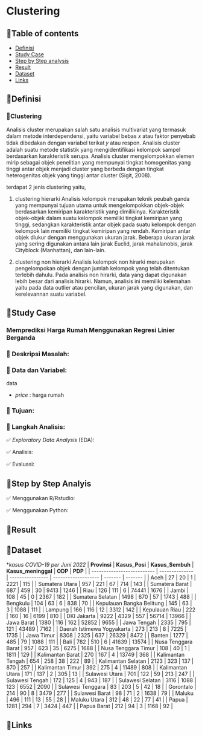 # Clustering

## 📌Table of contents
- [Definisi](https://github.com/DiannitaOlipmimi/regresi_dan_asumsinya#definition)
- [Study Case](https://github.com/DiannitaOlipmimi/regresi_linier#study-case)
- [Step by Step analysis](https://github.com/DiannitaOlipmimi/regresi_dan_asumsinya#step-by-step-analysis)
- [Result](https://github.com/DiannitaOlipmimi/regresi_dan_asumsinya#step-by-step-analysis)
- [Dataset](https://github.com/DiannitaOlipmimi/regresi_dan_asumsinya#step-by-step-analysis)
- [Links](https://github.com/DiannitaOlipmimi/regresi_dan_asumsinya#step-by-step-analysis)

## 📌Definisi

### 📒Clustering
Analisis cluster merupakan salah satu analisis multivariat yang termasuk dalam metode interdependensi, yaitu variabel bebas 𝑥 atau faktor penyebab tidak dibedakan dengan variabel terikat 𝑦 atau respon. Analisis cluster adalah suatu metode statistik yang mengidentifikasi kelompok sampel berdasarkan karakteristik serupa. Analisis cluster mengelompokkan elemen mirip sebagai objek penelitian yang mempunyai tingkat homogenitas yang tinggi antar objek menjadi cluster yang berbeda dengan tingkat heterogenitas objek yang tinggi antar cluster (Sigit, 2008). 

terdapat 2 jenis clustering yaitu,
1. clustering hierarki
Analisis kelompok merupakan teknik peubah ganda yang mempunyai tujuan utama untuk mengelompokkan objek-objek berdasarkan kemiripan karakteristik yang dimilikinya. Karakteristik objek-objek dalam suatu kelompok memiliki tingkat kemiripan yang tinggi, sedangkan karakteristik antar objek pada suatu kelompok dengan kelompok lain memiliki tingkat kemiripan yang rendah.
Kemiripan antar objek diukur dengan menggunakan ukuran jarak. Beberapa ukuran jarak yang sering digunakan antara lain jarak Euclid, jarak mahalanobis, jarak Cityblock (Manhattan), dan lain-lain.

2. clustering non hierarki
Analisis kelompok non hirarki merupakan pengelompokan objek dengan jumlah kelompok yang telah ditentukan terlebih dahulu. Pada analisis non hirarki, data yang dapat digunakan lebih besar dari analisis hirarki. Namun, analisis ini memiliki kelemahan yaitu pada data outlier atau pencilan, ukuran jarak yang digunakan, dan kerelevannan suatu variabel.

## 📌Study Case
### **Memprediksi Harga Rumah Menggunakan Regresi Linier Berganda**

### 📒 Deskripsi Masalah:


### 📒 Data dan Variabel:
data 
- *price* : harga rumah


### 📒 Tujuan:


### 📒 Langkah Analisis:
✅ *Exploratory Data Analysis* (EDA):

✅ Analisis:

✅ Evaluasi:

## 📌Step by Step Analyis
✅ Menggunakan R/Rstudio:

✅ Menggunakan Python:

## 📌Result

## 📌Dataset
**kasus COVID-19 per Juni 2022*
| **Provinsi**               | **Kasus_Posi** | **Kasus_Sembuh** | **Kasus_meninggal** | **ODP** | **PDP** |
| -------------------------- | -------------- | ---------------- | ------------------- | ------- | ------- |
| Aceh                       | 27             | 20               | 1                   | 2221    | 115     |
| Sumatera Utara             | 957            | 221              | 67                  | 714     | 143     |
| Sumatera Barat             | 687            | 459              | 30                  | 9413    | 1246    |
| Riau                       | 126            | 111              | 6                   | 74441   | 1676    |
| Jambi                      | 108            | 45               | 0                   | 2367    | 182     |
| Sumatera Selatan           | 1498           | 670              | 57                  | 1743    | 488     |
| Bengkulu                   | 104            | 63               | 6                   | 838     | 70      |
| Kepulauan Bangka Belitung  | 145            | 63               | 3                   | 1088    | 111     |
| Lampung                    | 166            | 116              | 12                  | 3312    | 142     |
| Kepulauan Riau             | 222            | 160              | 16                  | 6199    | 810     |
| DKI Jakarta                | 9222           | 4329             | 557                 | 56714   | 13966   |
| Jawa Barat                 | 1380           | 116              | 162                 | 52852   | 9655    |
| Jawa Tengah                | 2335           | 795              | 121                 | 43489   | 7162    |
| Daerah Istimewa Yogyakarta | 273            | 213              | 8                   | 7225    | 1735    |
| Jawa Timur                 | 8308           | 2325             | 637                 | 26329   | 8472    |
| Banten                     | 1277           | 485              | 79                  | 1088    | 111     |
| Bali                       | 782            | 510              | 6                   | 41639   | 13574   |
| Nusa Tenggara Barat        | 957            | 623              | 35                  | 6275    | 1688    |
| Nusa Tenggara Timur        | 108            | 40               | 1                   | 1811    | 129     |
| Kalimantan Barat           | 270            | 167              | 4                   | 13749   | 368     |
| Kalimantan Tengah          | 654            | 258              | 38                  | 222     | 89      |
| Kalimantan Selatan         | 2123           | 323              | 137                 | 870     | 257     |
| Kalimantan Timur           | 392            | 275              | 4                   | 11489   | 808     |
| Kalimantan Utara           | 171            | 137              | 2                   | 305     | 13      |
| Sulawesi Utara             | 701            | 122              | 59                  | 213     | 247     |
| Sulawesi Tengah            | 172            | 125              | 4                   | 943     | 187     |
| Sulawesi Selatan           | 3116           | 1088             | 123                 | 6552    | 2090    |
| Sulawesi Tenggara          | 83             | 203              | 5                   | 42      | 18      |
| Gorontalo                  | 214            | 90               | 8                   | 3479    | 277     |
| Sulawesi Barat             | 98             | 71               | 2                   | 1638    | 79      |
| Maluku                     | 496            | 111              | 13                  | 55      | 28      |
| Maluku Utara               | 312            | 48               | 22                  | 77      | 41      |
| Papua                      | 1281           | 294              | 7                   | 3424    | 447     |
| Papua Barat                | 212            | 94               | 3                   | 1168    | 92      |


## 📌Links




